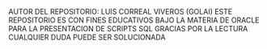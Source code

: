 AUTOR DEL REPOSITORIO: LUIS CORREAL VIVEROS (GOLAI)
ESTE REPOSITORIO ES CON FINES EDUCATIVOS
BAJO LA MATERIA DE ORACLE PARA LA PRESENTACION DE SCRIPTS SQL
GRACIAS POR LA LECTURA CUALQUIER DUDA PUEDE SER SOLUCIONADA
